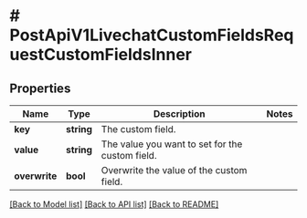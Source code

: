 # # PostApiV1LivechatCustomFieldsRequestCustomFieldsInner

## Properties

Name | Type | Description | Notes
------------ | ------------- | ------------- | -------------
**key** | **string** | The custom field. |
**value** | **string** | The value you want to set for the custom field. |
**overwrite** | **bool** | Overwrite the value of the custom field. |

[[Back to Model list]](../../README.md#models) [[Back to API list]](../../README.md#endpoints) [[Back to README]](../../README.md)
